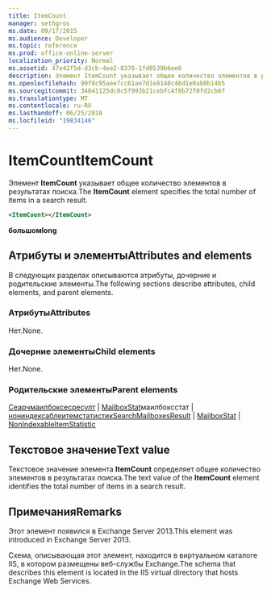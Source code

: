 ```yaml
---
title: ItemCount
manager: sethgros
ms.date: 09/17/2015
ms.audience: Developer
ms.topic: reference
ms.prod: office-online-server
localization_priority: Normal
ms.assetid: 47e42f5d-d3cb-4ee2-8370-1fd0539b6ee6
description: Элемент ItemCount указывает общее количество элементов в результатах поиска.
ms.openlocfilehash: 99f8c95aee7cc61ae7d1e8140c46d1e0ab0b14b5
ms.sourcegitcommit: 34041125dc8c5f993b21cebfc4f8b72f0fd2cb6f
ms.translationtype: MT
ms.contentlocale: ru-RU
ms.lasthandoff: 06/25/2018
ms.locfileid: "19834146"
---
```

# <a name="itemcount"></a><span data-ttu-id="c3c79-103">ItemCount</span><span class="sxs-lookup"><span data-stu-id="c3c79-103">ItemCount</span></span>

<span data-ttu-id="c3c79-104">Элемент **ItemCount** указывает общее количество элементов в результатах поиска.</span><span class="sxs-lookup"><span data-stu-id="c3c79-104">The **ItemCount** element specifies the total number of items in a search result.</span></span> 
  
```XML
<ItemCount></ItemCount>
```

 <span data-ttu-id="c3c79-105">**большом**</span><span class="sxs-lookup"><span data-stu-id="c3c79-105">**long**</span></span>
## <a name="attributes-and-elements"></a><span data-ttu-id="c3c79-106">Атрибуты и элементы</span><span class="sxs-lookup"><span data-stu-id="c3c79-106">Attributes and elements</span></span>

<span data-ttu-id="c3c79-107">В следующих разделах описываются атрибуты, дочерние и родительские элементы.</span><span class="sxs-lookup"><span data-stu-id="c3c79-107">The following sections describe attributes, child elements, and parent elements.</span></span>
  
### <a name="attributes"></a><span data-ttu-id="c3c79-108">Атрибуты</span><span class="sxs-lookup"><span data-stu-id="c3c79-108">Attributes</span></span>

<span data-ttu-id="c3c79-109">Нет.</span><span class="sxs-lookup"><span data-stu-id="c3c79-109">None.</span></span>
  
### <a name="child-elements"></a><span data-ttu-id="c3c79-110">Дочерние элементы</span><span class="sxs-lookup"><span data-stu-id="c3c79-110">Child elements</span></span>

<span data-ttu-id="c3c79-111">Нет.</span><span class="sxs-lookup"><span data-stu-id="c3c79-111">None.</span></span>
  
### <a name="parent-elements"></a><span data-ttu-id="c3c79-112">Родительские элементы</span><span class="sxs-lookup"><span data-stu-id="c3c79-112">Parent elements</span></span>

<span data-ttu-id="c3c79-113">[Сеарчмаилбоксесресулт](searchmailboxesresult.md) | [MailboxStat](mailboxstat.md)маилбоксстат | [нониндексаблеитемстатистик](nonindexableitemstatistic.md)</span><span class="sxs-lookup"><span data-stu-id="c3c79-113">[SearchMailboxesResult](searchmailboxesresult.md) | [MailboxStat](mailboxstat.md) | [NonIndexableItemStatistic](nonindexableitemstatistic.md)</span></span>
  
## <a name="text-value"></a><span data-ttu-id="c3c79-114">Текстовое значение</span><span class="sxs-lookup"><span data-stu-id="c3c79-114">Text value</span></span>

<span data-ttu-id="c3c79-115">Текстовое значение элемента **ItemCount** определяет общее количество элементов в результатах поиска.</span><span class="sxs-lookup"><span data-stu-id="c3c79-115">The text value of the **ItemCount** element identifies the total number of items in a search result.</span></span> 
  
## <a name="remarks"></a><span data-ttu-id="c3c79-116">Примечания</span><span class="sxs-lookup"><span data-stu-id="c3c79-116">Remarks</span></span>

<span data-ttu-id="c3c79-117">Этот элемент появился в Exchange Server 2013.</span><span class="sxs-lookup"><span data-stu-id="c3c79-117">This element was introduced in Exchange Server 2013.</span></span>
  
<span data-ttu-id="c3c79-118">Схема, описывающая этот элемент, находится в виртуальном каталоге IIS, в котором размещены веб-службы Exchange.</span><span class="sxs-lookup"><span data-stu-id="c3c79-118">The schema that describes this element is located in the IIS virtual directory that hosts Exchange Web Services.</span></span>
  

